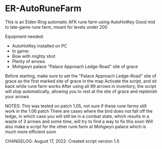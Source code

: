 # ER-AutoRuneFarm
This is an Elden Ring automatic AFK rune farm using AutoHotKey
Good mid to late-game rune farm, meant for levels under 200

Equipment needed:
- AutoHotKey installed on PC
- In game:
- Bow with mighty shot
- Plenty of arrows
- Mohgwyn palace "Palace Approach Ledge-Road" site of grace

Before starting, make sure to set the "Palace Approach Ledge-Road" site of grace as the first marked site of grace in the map
Activate the script, and sit back while rune farm works
After using all 99 arrows in inventory, the script will stop automatically, allowing you to rest at the site of grace and replenish your arrows

NOTES:
This was tested on patch 1.05, not sure if these rune farms still work in the 1.06 patch
There are cases where the bird does not fall off the ledge, in which case you will still be in a combat state, which results in a waste of 3 arrows and some time, will try to find a way to fix this soon
Will also make a script for the other rune farm at Mohgwyn palace which is much more efficient soon

CHANGELOG:
August 17, 2022: Created script version 1.0
